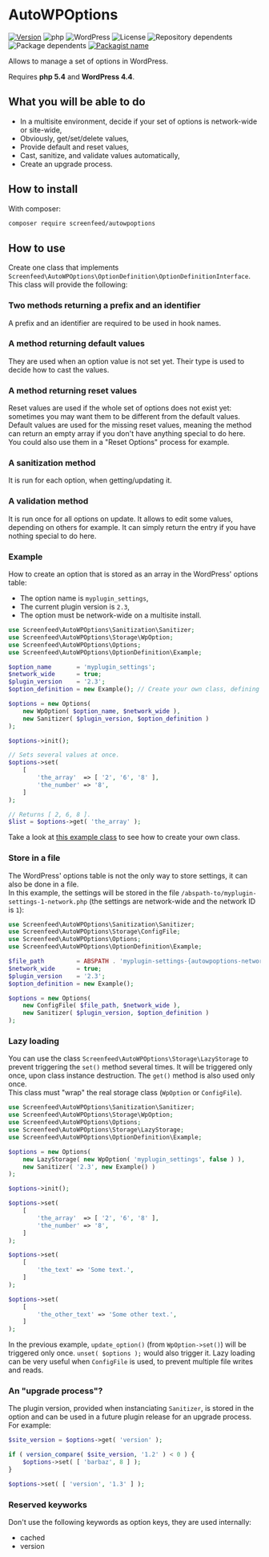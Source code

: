# AutoWPOptions

[![Version](https://badgen.net/github/release/Screenfeed/autowpoptions/stable)](https://github.com/Screenfeed/autowpoptions)
![php](https://badgen.net/packagist/php/screenfeed/autowpoptions)
![WordPress](https://badgen.net/badge/WordPress/>=4.4.0/purple)
![License](https://badgen.net/github/license/Screenfeed/autowpoptions)
![Repository dependents](https://badgen.net/github/dependents-repo/Screenfeed/autowpoptions)
![Package dependents](https://badgen.net/github/dependents-pkg/Screenfeed/autowpoptions)
[![Packagist name](https://badgen.net/packagist/name/screenfeed/autowpoptions)](https://packagist.org/packages/screenfeed/autowpoptions)

Allows to manage a set of options in WordPress.

Requires **php 5.4** and **WordPress 4.4**.

## What you will be able to do

* In a multisite environment, decide if your set of options is network-wide or site-wide,
* Obviously, get/set/delete values,
* Provide default and reset values,
* Cast, sanitize, and validate values automatically,
* Create an upgrade process.

## How to install

With composer:

```bash
composer require screenfeed/autowpoptions
```

## How to use

Create one class that implements `Screenfeed\AutoWPOptions\OptionDefinition\OptionDefinitionInterface`.
This class will provide the following:

### Two methods returning a prefix and an identifier

A prefix and an identifier are required to be used in hook names.

### A method returning default values

They are used when an option value is not set yet. Their type is used to decide how to cast the values.

### A method returning reset values

Reset values are used if the whole set of options does not exist yet: sometimes you may want them to be different from the default values. Default values are used for the missing reset values, meaning the method can return an empty array if you don't have anything special to do here.  
You could also use them in a "Reset Options" process for example.

### A sanitization method

It is run for each option, when getting/updating it.

### A validation method

It is run once for all options on update. It allows to edit some values, depending on others for example. It can simply return the entry if you have nothing special to do here.

### Example

How to create an option that is stored as an array in the WordPress' options table:

* The option name is `myplugin_settings`,
* The current plugin version is `2.3`,
* The option must be network-wide on a multisite install.

```php
use Screenfeed\AutoWPOptions\Sanitization\Sanitizer;
use Screenfeed\AutoWPOptions\Storage\WpOption;
use Screenfeed\AutoWPOptions\Options;
use Screenfeed\AutoWPOptions\OptionDefinition\Example;

$option_name       = 'myplugin_settings';
$network_wide      = true;
$plugin_version    = '2.3';
$option_definition = new Example(); // Create your own class, defining your options set.

$options = new Options(
	new WpOption( $option_name, $network_wide ),
	new Sanitizer( $plugin_version, $option_definition )
);

$options->init();

// Sets several values at once.
$options->set(
	[
		'the_array'  => [ '2', '6', '8' ],
		'the_number' => '8',
	]
);

// Returns [ 2, 6, 8 ].
$list = $options->get( 'the_array' );
```

Take a look at [this example class](https://github.com/Screenfeed/autowpoptions/blob/main/src/OptionDefinition/Example.php) to see how to create your own class.

### Store in a file

The WordPress' options table is not the only way to store settings, it can also be done in a file.  
In this example, the settings will be stored in the file `/abspath-to/myplugin-settings-1-network.php` (the settings are network-wide and the network ID is `1`):

```php
use Screenfeed\AutoWPOptions\Sanitization\Sanitizer;
use Screenfeed\AutoWPOptions\Storage\ConfigFile;
use Screenfeed\AutoWPOptions\Options;
use Screenfeed\AutoWPOptions\OptionDefinition\Example;

$file_path         = ABSPATH . 'myplugin-settings-{autowpoptions-network-id}-{autowpoptions-blog-id}.php';
$network_wide      = true;
$plugin_version    = '2.3';
$option_definition = new Example();

$options = new Options(
	new ConfigFile( $file_path, $network_wide ),
	new Sanitizer( $plugin_version, $option_definition )
);
```

### Lazy loading

You can use the class `Screenfeed\AutoWPOptions\Storage\LazyStorage` to prevent triggering the `set()` method several times. It will be triggered only once, upon class instance destruction. The `get()` method is also used only once.  
This class must "wrap" the real storage class (`WpOption` or `ConfigFile`).

```php
use Screenfeed\AutoWPOptions\Sanitization\Sanitizer;
use Screenfeed\AutoWPOptions\Storage\WpOption;
use Screenfeed\AutoWPOptions\Options;
use Screenfeed\AutoWPOptions\Storage\LazyStorage;
use Screenfeed\AutoWPOptions\OptionDefinition\Example;

$options = new Options(
	new LazyStorage( new WpOption( 'myplugin_settings', false ) ),
	new Sanitizer( '2.3', new Example() )
);

$options->init();

$options->set(
	[
		'the_array'  => [ '2', '6', '8' ],
		'the_number' => '8',
	]
);

$options->set(
	[
		'the_text' => 'Some text.',
	]
);

$options->set(
	[
		'the_other_text' => 'Some other text.',
	]
);
```

In the previous example, `update_option()` (from `WpOption->set()`) will be triggered only once. `unset( $options );` would also trigger it. Lazy loading can be very useful when `ConfigFile` is used, to prevent multiple file writes and reads.

### An "upgrade process"?

The plugin version, provided when instanciating `Sanitizer`, is stored in the option and can be used in a future plugin release for an upgrade process.  
For example:

```php
$site_version = $options->get( 'version' );

if ( version_compare( $site_version, '1.2' ) < 0 ) {
	$options->set( [ 'barbaz', 8 ] );
}

$options->set( [ 'version', '1.3' ] );
```

### Reserved keyworks

Don't use the following keywords as option keys, they are used internally:

* cached
* version
